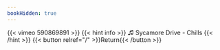 ```yaml
---
bookHidden: true
---
```


{{< vimeo 590869891 >}}
{{< hint info >}}
♫ Sycamore Drive - Chills
{{< /hint >}}
{{< button relref="/" >}}Return{{< /button >}}
